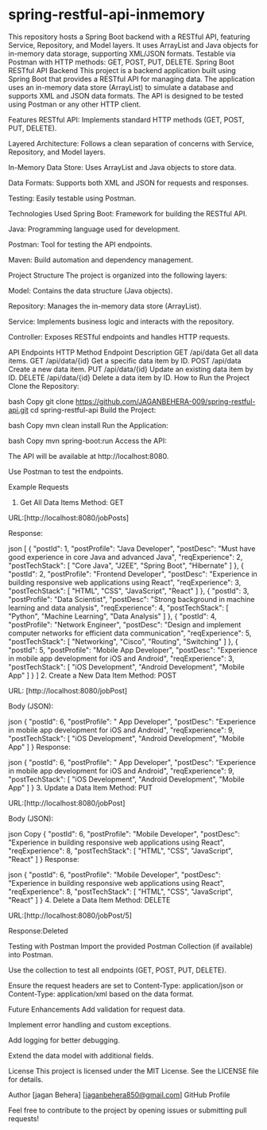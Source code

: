 # spring-restful-api-inmemory
This repository hosts a Spring Boot backend with a RESTful API, featuring Service, Repository, and Model layers. It uses ArrayList and Java objects for in-memory data storage, supporting XML/JSON formats. Testable via Postman with HTTP methods: GET, POST, PUT, DELETE.
Spring Boot RESTful API Backend
This project is a backend application built using Spring Boot that provides a RESTful API for managing data. The application uses an in-memory data store (ArrayList) to simulate a database and supports XML and JSON data formats. The API is designed to be tested using Postman or any other HTTP client.

Features
RESTful API: Implements standard HTTP methods (GET, POST, PUT, DELETE).

Layered Architecture: Follows a clean separation of concerns with Service, Repository, and Model layers.

In-Memory Data Store: Uses ArrayList and Java objects to store data.

Data Formats: Supports both XML and JSON for requests and responses.

Testing: Easily testable using Postman.

Technologies Used
Spring Boot: Framework for building the RESTful API.

Java: Programming language used for development.

Postman: Tool for testing the API endpoints.

Maven: Build automation and dependency management.

Project Structure
The project is organized into the following layers:

Model: Contains the data structure (Java objects).

Repository: Manages the in-memory data store (ArrayList).

Service: Implements business logic and interacts with the repository.

Controller: Exposes RESTful endpoints and handles HTTP requests.

API Endpoints
HTTP Method	Endpoint	Description
GET	/api/data	Get all data items.
GET	/api/data/{id}	Get a specific data item by ID.
POST	/api/data	Create a new data item.
PUT	/api/data/{id}	Update an existing data item by ID.
DELETE	/api/data/{id}	Delete a data item by ID.
How to Run the Project
Clone the Repository:

bash
Copy
git clone https://github.com/JAGANBEHERA-009/spring-restful-api.git
cd spring-restful-api
Build the Project:

bash
Copy
mvn clean install
Run the Application:

bash
Copy
mvn spring-boot:run
Access the API:

The API will be available at http://localhost:8080.

Use Postman to test the endpoints.

Example Requests
1. Get All Data Items
Method: GET

URL:[http://localhost:8080/jobPosts]

Response:

json
[
    {
        "postId": 1,
        "postProfile": "Java Developer",
        "postDesc": "Must have good experience in core Java and advanced Java",
        "reqExperience": 2,
        "postTechStack": [
            "Core Java",
            "J2EE",
            "Spring Boot",
            "Hibernate"
        ]
    },
    {
        "postId": 2,
        "postProfile": "Frontend Developer",
        "postDesc": "Experience in building responsive web applications using React",
        "reqExperience": 3,
        "postTechStack": [
            "HTML",
            "CSS",
            "JavaScript",
            "React"
        ]
    },
    {
        "postId": 3,
        "postProfile": "Data Scientist",
        "postDesc": "Strong background in machine learning and data analysis",
        "reqExperience": 4,
        "postTechStack": [
            "Python",
            "Machine Learning",
            "Data Analysis"
        ]
    },
    {
        "postId": 4,
        "postProfile": "Network Engineer",
        "postDesc": "Design and implement computer networks for efficient data communication",
        "reqExperience": 5,
        "postTechStack": [
            "Networking",
            "Cisco",
            "Routing",
            "Switching"
        ]
    },
    {
        "postId": 5,
        "postProfile": "Mobile App Developer",
        "postDesc": "Experience in mobile app development for iOS and Android",
        "reqExperience": 3,
        "postTechStack": [
            "iOS Development",
            "Android Development",
            "Mobile App"
        ]
    }
]
2. Create a New Data Item
Method: POST

URL: [http://localhost:8080/jobPost]

Body (JSON):

json
{
    "postId": 6,
    "postProfile": " App Developer",
    "postDesc": "Experience in mobile app development for iOS and Android",
    "reqExperience": 9,
    "postTechStack": [
        "iOS Development",
        "Android Development",
        "Mobile App"
    ]
}
Response:

json
{
    "postId": 6,
    "postProfile": " App Developer",
    "postDesc": "Experience in mobile app development for iOS and Android",
    "reqExperience": 9,
    "postTechStack": [
        "iOS Development",
        "Android Development",
        "Mobile App"
    ]
}
3. Update a Data Item
Method: PUT

URL:[http://localhost:8080/jobPost]

Body (JSON):

json
Copy
{
    "postId": 6,
    "postProfile": "Mobile Developer",
    "postDesc": "Experience in building responsive web applications using React",
    "reqExperience": 8,
    "postTechStack": [
        "HTML",
        "CSS",
        "JavaScript",
        "React"
    ]
}
Response:

json
{
    "postId": 6,
    "postProfile": "Mobile Developer",
    "postDesc": "Experience in building responsive web applications using React",
    "reqExperience": 8,
    "postTechStack": [
        "HTML",
        "CSS",
        "JavaScript",
        "React"
    ]
}
4. Delete a Data Item
Method: DELETE

URL:[http://localhost:8080/jobPost/5]

Response:Deleted

Testing with Postman
Import the provided Postman Collection (if available) into Postman.

Use the collection to test all endpoints (GET, POST, PUT, DELETE).

Ensure the request headers are set to Content-Type: application/json or Content-Type: application/xml based on the data format.

Future Enhancements
Add validation for request data.

Implement error handling and custom exceptions.

Add logging for better debugging.

Extend the data model with additional fields.

License
This project is licensed under the MIT License. See the LICENSE file for details.

Author
[jagan Behera]
[jaganbehera850@gmail.com]
GitHub Profile

Feel free to contribute to the project by opening issues or submitting pull requests!

